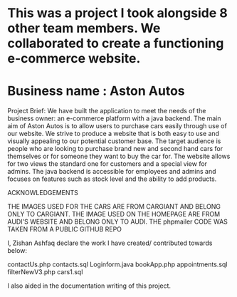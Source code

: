 # This was a project I took alongside 8 other team members. We collaborated to create a functioning e-commerce website.
# Business name : Aston Autos

Project Brief:
We have built the application to meet the needs of the business owner: an e-commerce platform with a java backend.
The main aim of Aston Autos is to allow users to purchase cars easily through use of our website. We strive to produce a website that is both easy to use and visually appealing to our potential customer base. The target audience is people who are looking to purchase brand new and second hand cars for themselves or for someone they want to buy the car for. The website allows for two views the standard one for customers and a special view for admins. The java backend is accessible for employees and admins and focuses on features such as stock level and the ability to add products.


ACKNOWLEDGEMENTS

THE IMAGES USED FOR THE CARS ARE FROM CARGIANT AND BELONG ONLY TO CARGIANT.
THE IMAGE USED ON THE HOMEPAGE ARE FROM AUDI'S WEBSITE AND BELONG ONLY TO AUDI. 
THE phpmailer CODE WAS TAKEN FROM A PUBLIC GITHUB REPO

I, Zishan Ashfaq declare the work I have created/ contributed towards below:

contactUs.php
contacts.sql
Loginform.java
bookApp.php
appointments.sql
filterNewV3.php
cars1.sql

I also aided in the documentation writing of this project. 
